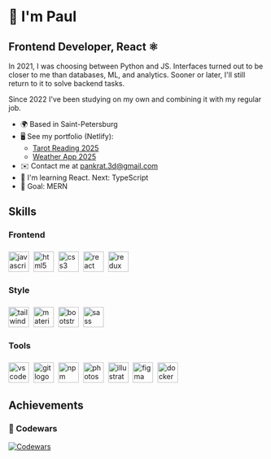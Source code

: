 👋 I'm Paul
=====================

Frontend Developer, React ⚛️
----------------------------

In 2021, I was choosing between Python and JS. Interfaces turned out to be closer to me than databases, ML, and analytics. Sooner or later, I'll still return to it to solve backend tasks.

Since 2022 I've been studying on my own and combining it with my regular job.

* 🌍 Based in Saint-Petersburg
* 🖥️ See my portfolio (Netlify):
  + [Tarot Reading 2025](https:///tarot-reading-2025.netlify.app)
  + [Weather App 2025](https://weatherapp-2025.netlify.app)
* ✉️ Contact me at [pankrat.3d@gmail.com](mailto:pankrat.3d@gmail.com)
* 🧠 I'm learning React. Next: TypeScript
* 🎯 Goal: MERN

## Skills

<h3 align="left">Frontend</h3>

###

<div align="left">
  <img src="https://skillicons.dev/icons?i=js" height="40" alt="javascript logo"  />
  <img width="1" />
  <img src="https://skillicons.dev/icons?i=html" height="40" alt="html5 logo"  />
  <img width="1" />
  <img src="https://skillicons.dev/icons?i=css" height="40" alt="css3 logo"  />
  <img width="1" />
  <img src="https://skillicons.dev/icons?i=react" height="40" alt="react logo"  />
  <img width="1" />
  <img src="https://skillicons.dev/icons?i=redux" height="40" alt="redux logo"  />
</div>

###

<h3 align="left">Style</h3>

###

<div align="left">
  <img src="https://skillicons.dev/icons?i=tailwind" height="40" alt="tailwindcss logo"  />
  <img width="1" />
  <img src="https://skillicons.dev/icons?i=materialui" height="40" alt="materialui logo"  />
  <img width="1" />
  <img src="https://skillicons.dev/icons?i=bootstrap" height="40" alt="bootstrap logo"  />
  <img width="1" />
  <img src="https://skillicons.dev/icons?i=sass" height="40" alt="sass logo"  />
</div>

###

<h3 align="left">Tools</h3>

###

<div align="left">
  <img src="https://skillicons.dev/icons?i=vscode" height="40" alt="vscode logo"  />
  <img width="1" />
  <img src="https://skillicons.dev/icons?i=git" height="40" alt="git logo"  />
  <img width="1" />
  <img src="https://cdn.jsdelivr.net/gh/devicons/devicon/icons/npm/npm-original-wordmark.svg" height="40" alt="npm logo"  />
  <img width="1" />
  <img src="https://cdn.jsdelivr.net/gh/devicons/devicon/icons/photoshop/photoshop-plain.svg" height="40" alt="photoshop logo"  />
  <img width="1" />
  <img src="https://cdn.jsdelivr.net/gh/devicons/devicon/icons/illustrator/illustrator-plain.svg" height="40" alt="illustrator logo"  />
  <img width="1" />
  <img src="https://skillicons.dev/icons?i=figma" height="40" alt="figma logo"  />
  <img width="1" />
  <img src="https://skillicons.dev/icons?i=docker" height="40" alt="docker logo"  />
  <img width="1" />
</div>

###

##  Achievements
### 🥋 Codewars

[![Codewars](https://www.codewars.com/users/Ashl3y_/badges/large)](https://www.codewars.com/users/Ashl3y_)
